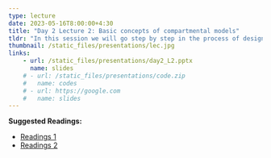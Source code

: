 ```yaml
---
type: lecture
date: 2023-05-16T8:00:00+4:30
title: "Day 2 Lecture 2: Basic concepts of compartmental models"
tldr: "In this session we will go step by step in the process of designing a compartmental model. We will apply concepts of probability, proportions, hazard rates and competing hazards. We will also discuss alternatives for capturing disease events and interventions."
thumbnail: /static_files/presentations/lec.jpg
links: 
    - url: /static_files/presentations/day2_L2.pptx
      name: slides
    # - url: /static_files/presentations/code.zip
    #   name: codes
    # - url: https://google.com
    #   name: slides
---
```

**Suggested Readings:**
- [Readings 1](http://example.com)
- [Readings 2](http://example.com)
